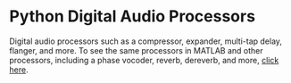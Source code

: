 # Python Digital Audio Processors
Digital audio processors such as a compressor, expander, multi-tap delay, flanger, and more. To see the same processors in MATLAB and other processors, including a phase vocoder, reverb, dereverb, and more, [click here](https://github.com/QuantumAudio/Digital-Audio-Processors.git). 
